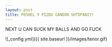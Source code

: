 ```yaml
---
layout: post
title: POSHEL V PIZDU GANDON SHTOPANIY!
---
```


NEXT U CAN SUCK MY BALLS AND GO FUCK

![_config.yml]({{ site.baseurl }}/images/tenor.gif)

